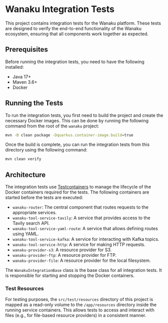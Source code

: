 # Wanaku Integration Tests

This project contains integration tests for the Wanaku platform. These tests are designed to verify the end-to-end functionality of the Wanaku ecosystem, ensuring that all components work together as expected.

## Prerequisites

Before running the integration tests, you need to have the following installed:

*   Java 17+
*   Maven 3.6+
*   Docker

## Running the Tests

To run the integration tests, you first need to build the project and create the necessary Docker images. This can be done by running the following command from the root of the `wanaku` project:

```bash
mvn -B clean package -Dquarkus.container-image.build=true
```

Once the build is complete, you can run the integration tests from this directory using the following command:

```bash
mvn clean verify
```

## Architecture

The integration tests use [Testcontainers](https://www.testcontainers.org/) to manage the lifecycle of the Docker containers required for the tests. The following containers are started before the tests are executed:

*   `wanaku-router`: The central component that routes requests to the appropriate services.
*   `wanaku-tool-service-tavily`: A service that provides access to the Tavily search API.
*   `wanaku-tool-service-yaml-route`: A service that allows defining routes using YAML.
*   `wanaku-tool-service-kafka`: A service for interacting with Kafka topics.
*   `wanaku-tool-service-http`: A service for making HTTP requests.
*   `wanaku-provider-s3`: A resource provider for S3.
*   `wanaku-provider-ftp`: A resource provider for FTP.
*   `wanaku-provider-file`: A resource provider for the local filesystem.

The `WanakuIntegrationBase` class is the base class for all integration tests. It is responsible for starting and stopping the Docker containers.

### Test Resources

For testing purposes, the `src/test/resources` directory of this project is mapped as a read-only volume to the `/app/resources` directory inside the running service containers. This allows tests to access and interact with files (e.g., for file-based resource providers) in a consistent manner.

